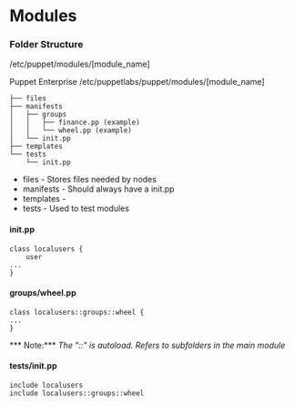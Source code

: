 # Modules

### Folder Structure 

/etc/puppet/modules/[module_name]

Puppet Enterprise
/etc/puppetlabs/puppet/modules/[module_name]

```
├── files
├── manifests
│   ├── groups
│   │   ├── finance.pp (example)
│   │   └── wheel.pp (example)
│   └── init.pp
├── templates
└── tests
    └── init.pp
```

- files - Stores files needed by nodes
- manifests - Should always have a init.pp
- templates - 
- tests - Used to test modules

#### init.pp
```puppet
class localusers {
	user 
...
}
```

#### groups/wheel.pp

```puppet
class localusers::groups::wheel {
...
}
```
*** Note:***  *The "::" is autoload. Refers to subfolders in the main module*

#### tests/init.pp

```puppet
include localusers
include localusers::groups::wheel
```

